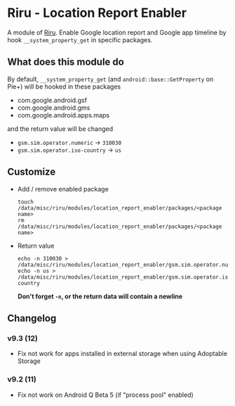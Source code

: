 # Riru - Location Report Enabler

A module of [Riru](https://github.com/RikkaApps/Riru). Enable Google location report and Google app timeline by hook `__system_property_get` in specific packages.

## What does this module do

By default, `__system_property_get` (and `android::base::GetProperty` on Pie+) will be hooked in these packages

* com.google.android.gsf
* com.google.android.gms
* com.google.android.apps.maps

and the return value will be changed

* `gsm.sim.operator.numeric` -> `310030`
* `gsm.sim.operator.iso-country` -> `us`

## Customize

* Add / remove enabled package

  ```
  touch /data/misc/riru/modules/location_report_enabler/packages/<package name>
  rm /data/misc/riru/modules/location_report_enabler/packages/<package name>
  ```

* Return value
  
  ```
  echo -n 310030 > /data/misc/riru/modules/location_report_enabler/gsm.sim.operator.numeric
  echo -n us > /data/misc/riru/modules/location_report_enabler/gsm.sim.operator.iso-country
  ```

  **Don't forget `-n`, or the return data will contain a newline**
  
## Changelog

### v9.3 (12)

- Fix not work for apps installed in external storage when using Adoptable Storage

### v9.2 (11)

- Fix not work on Android Q Beta 5 (if "process pool" enabled)